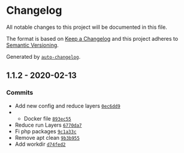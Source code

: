 # Changelog

All notable changes to this project will be documented in this file.

The format is based on [Keep a Changelog](https://keepachangelog.com/en/1.0.0/)
and this project adheres to [Semantic Versioning](https://semver.org/spec/v2.0.0.html).

Generated by [`auto-changelog`](https://github.com/CookPete/auto-changelog).

## 1.1.2 - 2020-02-13

### Commits

- Add new config and reduce layers [`0ec6dd9`](https://github.com/igorgottschalg/php-environment/commit/0ec6dd9112945be35b4dab1b41d125a7c5ad4a52)
- - Docker file [`893ec55`](https://github.com/igorgottschalg/php-environment/commit/893ec55d343dc2390725edfe60f018d6cdee6e1a)
- Reduce run Layers [`6770da7`](https://github.com/igorgottschalg/php-environment/commit/6770da7922ca513e975447db4f0c509f3f25f76e)
- Fi php packages [`9c1a33c`](https://github.com/igorgottschalg/php-environment/commit/9c1a33cd434281f6f64c12c8f237f81204cd127c)
- Remove apt clean [`9b3b955`](https://github.com/igorgottschalg/php-environment/commit/9b3b95597215714c134b3b84683984f8571ed499)
- Add workdir [`d74fed2`](https://github.com/igorgottschalg/php-environment/commit/d74fed20833fa1768765bd999cdb7a35b3965d9e)
